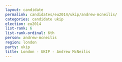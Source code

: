 ```yaml
---
layout: candidate
permalink: candidates/eu2014/ukip/andrew-mcneilis/
categories: candidate ukip
election: eu2014
list-rank: 6
list-rank-ordinal: 6th
person: andrew-mcneilis
region: london
party: ukip
title: London - UKIP - Andrew McNeilis
---
```

